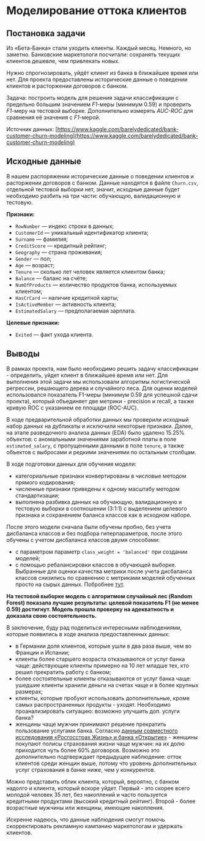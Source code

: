 # Моделирование оттока клиентов
## Постановка задачи
Из «Бета-Банка» стали уходить клиенты. Каждый месяц. Немного, но заметно. Банковские маркетологи посчитали: сохранять текущих клиентов дешевле, чем привлекать новых.

Нужно спрогнозировать, уйдёт клиент из банка в ближайшее время или нет. Для проекта предоставлены исторические данные о поведении клиентов и расторжении договоров с банком. 

Задача: построить модель для решения задачи классификации с предельно большим значением *F1*-меры (минимум 0.59) и проверить *F1*-меру на тестовой выборке. Дополнительно измерять *AUC-ROC* для сравнения её значения с *F1*-мерой.

Источник данных: [https://www.kaggle.com/barelydedicated/bank-customer-churn-modeling](https://www.kaggle.com/barelydedicated/bank-customer-churn-modeling)
## Исходные данные
В нашем распоряжении исторические данные о поведении клиентов и расторжении договоров с банком. Данные находятся в файле `Churn.csv`, отдельной тестовой выборки нет, значит, исходные данные будет необходимо разбить на три части: обучающую, валидационную и тестовую.

**Признаки:**

* `RowNumber` — индекс строки в данных;
* `CustomerId` — уникальный идентификатор клиента;
* `Surname` — фамилия;
* `CreditScore` — кредитный рейтинг;
* `Geography` — страна проживания;
* `Gender` — пол;
* `Age` — возраст;
* `Tenure` — сколько лет человек является клиентом банка;
* `Balance` — баланс на счёте;
* `NumOfProducts` — количество продуктов банка, используемых клиентом;
* `HasCrCard` — наличие кредитной карты;
* `IsActiveMember` — активность клиента;
* `EstimatedSalary` — предполагаемая зарплата.

**Целевые признаки:**

* `Exited` — факт ухода клиента.

## Выводы
В рамках проекта, нам было необходимо решить задачу классификации - определить, уйдет клиент в ближайшее время или нет. Для выполнения этой задачи мы использовали алгоритмы логистической регрессии, решающего дерева и случайного леса. Для оценки моделей использовался показатель F1-меры (минимум 0.59 для успешной сдачи проекта), который объединяет две метрики - precision и recall, а также кривую ROC с указанием ее площади (ROC-AUC).

В ходе предварительной обработки данных мы проверили исходный набор данных на дубликаты и исключили некоторые признаки. Далее, на этапе разведочного анализа данных (EDA) было удалено 15.25% объектов: с аномальными значениями заработной платы в поле `estimated_salary`, с пропущенными данными в поле `tenure`, а также объектов с выбросами и редкими значениями по остальным столбцам.

В ходе подготовки данных для обучения модели:

* категориальные признаки конвертированы в числовые методом прямого кодирования;
* численные признаки приведены к одному масштабу методом стандартизации;
* выполнена разбивка данных на обучающую, валидационную и тестовую выборки в соотношении (3:1:1) с выделением целевого признака и сохранением баланса классов как в исходном наборе.

После этого модели сначала были обучены пробно, без учета дисбаланса классов и без подбора гиперпараметров, после этого обучены с учетом дисбаланса классов двумя способами:

* с параметром параметр `class_weight = 'balanced'` при создании моделей;
* с помощью ребалансировки классов в обучающей выборке.
Выбранные для оценки качества метрики после учета дисбаланса классов снизились по сравнению с метриками моделей обученных просто на сырых данных. Побробнее [тут](#Выводы-10.4). 

**На тестовой выборке модель с алгоритмом случайный лес (Random Forest) показала лучшие результаты: целевой показатель F1 (не менее 0.59) достигнут. Модель прошла проверку на адекватность и доказала свою состоятельность.**

В заключение, буду рад поделиться интересными наблюдениями, которые появились в ходе анализа предоставленных данных:

* в Германии доля клиентов, которые ушли в два раза выше, чем во Франции и Испании;
* клиенты более старшего возраста отказываются от услуг банка чаще: действующие клиенты примерно на 10 лет младше тех, кто решил прекратить работу с банком;
* более состоятельные клиенты отказываются от услуг банка чаще: ушедшие клиенты хранили деньги на счетах чаще и в более крупных размерах;
* клиенты, которые пробуют использовать дополнительные, кроме самых распространенных продукты - уходят. Необходимо проанализировать ситуацию: возможно улучшить доп. услуги банка?
* женщины чаще мужчин принимают решение прекратить пользование услугами банка. Согласно [данным совместного исследования «Росгосстрах Жизнь» и банка «Открытие»](https://plus.rbc.ru/pressrelease/5d5d33c67a8aa965eb3fd65e#:~:text=Женщины%20покупают%20полисы%20страхования%20жизни,«Росгосстрах%20Жизнь»%20и%20банка%20«Открытие») - женщины покупают полисы страхования жизни чаще мужчин: на их долю приходится чуть более 60% договоров. Возможно это дополнительно подтверждает предыдущее наблюдение: отток клиентов среди женщин выше, потому что уровень дополнительных услуг страхования в банке ниже, чем у конкурентов.

Можно представить облик клиента, который, вероятно, с банком надолго и клиента, который вскоре уйдет. Первый - это скорее всего молодой человек 35 лет, без накоплений и часто пользуется кредитными продуктами (высокий кредитный рейтинг). Второй - более возрастные мужчины или женщины, имеющие накопления. 

Искренне надеюсь, что данные наблюдения смогут помочь скорректировать рекламную кампанию маркетологам и удержать клиентов.
